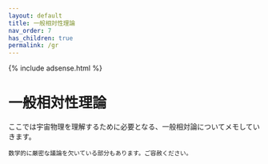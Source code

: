 ```yaml
---
layout: default
title: 一般相対性理論
nav_order: 7
has_children: true
permalink: /gr
---
```


{% include adsense.html %} 

# 一般相対性理論

ここでは宇宙物理を理解するために必要となる、一般相対論についてメモしていきます。

```
数学的に厳密な議論を欠いている部分もあります。ご容赦ください。
```